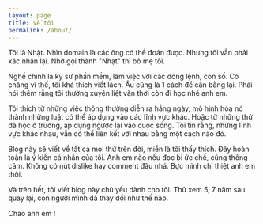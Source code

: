 ```yaml
---
layout: page
title: Về tôi
permalink: /about/
---
```

Tôi là Nhật. Nhìn domain là các ông có thể đoán được. Nhưng tôi vẫn phải xác nhận lại. Nhỡ gọi thành "Nhạt" thì bỏ mẹ tôi. 

Nghề chính là kỹ sư phần mềm, làm việc với các dòng lệnh, con số. Có chăng vì thế, tôi khá thích viết lách. Âu cũng là 1 cách để cân bằng lại. Phải nói thêm rằng tôi thường xuyên liệt văn thời còn đi học nhé anh em. 

Tôi thích từ những việc thông thường diễn ra hằng ngày, mô hình hóa nó thành những luật có thể áp dụng vào các lĩnh vực khác. Hoặc từ những thứ đã học ở trường, áp dụng ngược lại vào cuộc sống. Tôi tin rằng, những lĩnh vực khác nhau, vẫn có thể liên kết với nhau bằng một cách nào đó. 

Blog này sẽ viết về tất cả mọi thứ trên đời, miễn là tôi thấy thích. Đây hoàn toàn là ý kiến cá nhân của tôi. Anh em nào nếu đọc bị ức chế, cũng thông cảm. Không có nút dislike hay comment đâu nhá. Bực mình chỉ thiệt anh em thôi.

Và trên hết, tôi viết blog này chủ yếu dành cho tôi. Thử xem 5, 7 năm sau quay lại, con người mình đã thay đổi như thế nào. 

Chào anh em !

